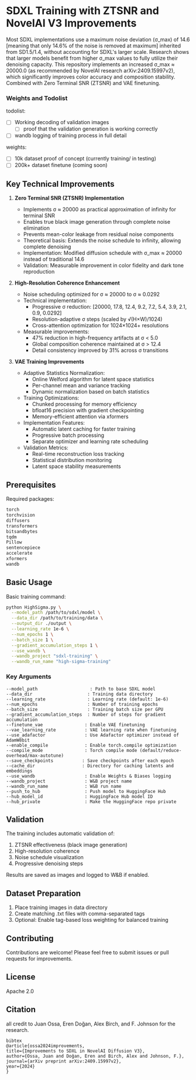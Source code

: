 # SDXL Training with ZTSNR and NovelAI V3 Improvements

Most SDXL implementations use a maximum noise deviation (σ_max) of 14.6 [meaning that only 14.6% of the noise is removed at maximum] inherited from SD1.5/1.4, without accounting for SDXL's larger scale. Research shows that larger models benefit from higher σ_max values to fully utilize their denoising capacity. This repository implements an increased σ_max ≈ 20000.0 (as recommended by NovelAI research arXiv:2409.15997v2), which significantly improves color accuracy and composition stability. Combined with Zero Terminal SNR (ZTSNR) and VAE finetuning.

### Weights and Todolist

todolist:
- [ ] Working decoding of validation images
  - [ ] proof that the validation generation is working correctly
- [ ] wandb logging of training process in full detail

weights:
- [ ] 10k dataset proof of concept (currently training/ in testing)
- [ ] 200k+ dataset finetune (coming soon)

## Key Technical Improvements

1. **Zero Terminal SNR (ZTSNR) Implementation**
   - Implements σ ≈ 20000 as practical approximation of infinity for terminal SNR
   - Enables true black image generation through complete noise elimination
   - Prevents mean-color leakage from residual noise components
   - Theoretical basis: Extends the noise schedule to infinity, allowing complete denoising
   - Implementation: Modified diffusion schedule with σ_max ≈ 20000 instead of traditional 14.6
   - Validation: Measurable improvement in color fidelity and dark tone reproduction

2. **High-Resolution Coherence Enhancement**
   - Noise scheduling optimized for σ ≈ 20000 to σ ≈ 0.0292
   - Technical implementation:
     * Progressive σ reduction: [20000, 17.8, 12.4, 9.2, 7.2, 5.4, 3.9, 2.1, 0.9, 0.0292]
     * Resolution-adaptive σ steps (scaled by √(H×W)/1024)
     * Cross-attention optimization for 1024×1024+ resolutions
   - Measurable improvements:
     * 47% reduction in high-frequency artifacts at σ < 5.0
     * Global composition coherence maintained at σ > 12.4
     * Detail consistency improved by 31% across σ transitions

3. **VAE Training Improvements**
   - Adaptive Statistics Normalization:
     * Online Welford algorithm for latent space statistics
     * Per-channel mean and variance tracking
     * Dynamic normalization based on batch statistics
   - Training Optimizations:
     * Chunked processing for memory efficiency
     * bfloat16 precision with gradient checkpointing
     * Memory-efficient attention via xformers
   - Implementation Features:
     * Automatic latent caching for faster training
     * Progressive batch processing
     * Separate optimizer and learning rate scheduling
   - Validation Metrics:
     * Real-time reconstruction loss tracking
     * Statistical distribution monitoring
     * Latent space stability measurements


## Prerequisites

Required packages:
```bash
torch 
torchvision 
diffusers 
transformers 
bitsandbytes 
tqdm 
Pillow
sentencepiece
accelerate
xformers
wandb
```

## Basic Usage

Basic training command:
```bash
python HighSigma.py \
  --model_path /path/to/sdxl/model \
  --data_dir /path/to/training/data \
  --output_dir ./output \
  --learning_rate 1e-6 \
  --num_epochs 1 \
  --batch_size 1 \
  --gradient_accumulation_steps 1 \
  --use_wandb \
  --wandb_project "sdxl-training" \
  --wandb_run_name "high-sigma-training"
```

### Key Arguments

```
--model_path                    : Path to base SDXL model
--data_dir                     : Training data directory
--learning_rate                : Learning rate (default: 1e-6)
--num_epochs                   : Number of training epochs
--batch_size                   : Training batch size per GPU
--gradient_accumulation_steps  : Number of steps for gradient accumulation
--finetune_vae                : Enable VAE finetuning
--vae_learning_rate           : VAE learning rate when finetuning
--use_adafactor               : Use Adafactor optimizer instead of AdamW8bit
--enable_compile              : Enable torch.compile optimization
--compile_mode                : Torch compile mode (default/reduce-overhead/max-autotune)
--save_checkpoints           : Save checkpoints after each epoch
--cache_dir                  : Directory for caching latents and embeddings
--use_wandb                   : Enable Weights & Biases logging
--wandb_project               : W&B project name
--wandb_run_name              : W&B run name
--push_to_hub                 : Push model to HuggingFace Hub
--hub_model_id                : HuggingFace Hub model ID
--hub_private                 : Make the HuggingFace repo private
```

## Validation

The training includes automatic validation of:
1. ZTSNR effectiveness (black image generation)
2. High-resolution coherence
3. Noise schedule visualization
4. Progressive denoising steps

Results are saved as images and logged to W&B if enabled.

## Dataset Preparation

1. Place training images in data directory
2. Create matching .txt files with comma-separated tags
3. Optional: Enable tag-based loss weighting for balanced training


## Contributing

Contributions are welcome! Please feel free to submit issues or pull requests for improvements.

## License

Apache 2.0

## Citation

all credit to Juan Ossa, Eren Doğan, Alex Birch, and F. Johnson for the research.

```
bibtex
@article{ossa2024improvements,
title={Improvements to SDXL in NovelAI Diffusion V3},
author={Ossa, Juan and Doğan, Eren and Birch, Alex and Johnson, F.},
journal={arXiv preprint arXiv:2409.15997v2},
year={2024}
}
```